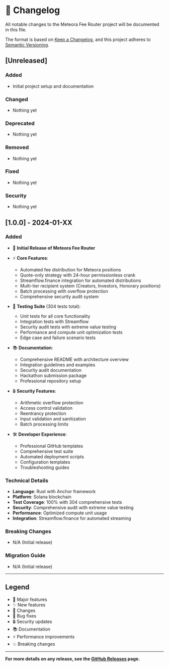 # 📅 Changelog

All notable changes to the Meteora Fee Router project will be documented in this file.

The format is based on [Keep a Changelog](https://keepachangelog.com/en/1.0.0/),
and this project adheres to [Semantic Versioning](https://semver.org/spec/v2.0.0.html).

## [Unreleased]

### Added
- Initial project setup and documentation

### Changed
- Nothing yet

### Deprecated
- Nothing yet

### Removed
- Nothing yet

### Fixed
- Nothing yet

### Security
- Nothing yet

## [1.0.0] - 2024-01-XX

### Added
- 🎉 **Initial Release of Meteora Fee Router**
- ⚡ **Core Features**:
  - Automated fee distribution for Meteora positions
  - Quote-only strategy with 24-hour permissionless crank
  - Streamflow.finance integration for automated distributions
  - Multi-tier recipient system (Creators, Investors, Honorary positions)
  - Batch processing with overflow protection
  - Comprehensive security audit system

- 🧪 **Testing Suite** (304 tests total):
  - Unit tests for all core functionality
  - Integration tests with Streamflow
  - Security audit tests with extreme value testing
  - Performance and compute unit optimization tests
  - Edge case and failure scenario tests

- 📚 **Documentation**:
  - Comprehensive README with architecture overview
  - Integration guidelines and examples
  - Security audit documentation
  - Hackathon submission package
  - Professional repository setup

- 🔒 **Security Features**:
  - Arithmetic overflow protection
  - Access control validation
  - Reentrancy protection
  - Input validation and sanitization
  - Batch processing limits

- 🛠️ **Developer Experience**:
  - Professional GitHub templates
  - Comprehensive test suite
  - Automated deployment scripts
  - Configuration templates
  - Troubleshooting guides

### Technical Details
- **Language**: Rust with Anchor framework
- **Platform**: Solana blockchain
- **Test Coverage**: 100% with 304 comprehensive tests
- **Security**: Comprehensive audit with extreme value testing
- **Performance**: Optimized compute unit usage
- **Integration**: Streamflow.finance for automated streaming

### Breaking Changes
- N/A (Initial release)

### Migration Guide
- N/A (Initial release)

---

## Legend

- 🎉 Major features
- ✨ New features  
- 🔧 Changes
- 🐛 Bug fixes
- 🔒 Security updates
- 📚 Documentation
- ⚡ Performance improvements
- 💥 Breaking changes

---

**For more details on any release, see the [GitHub Releases](https://github.com/iamaanahmad/meteora-fee-routing-anchor/releases) page.**